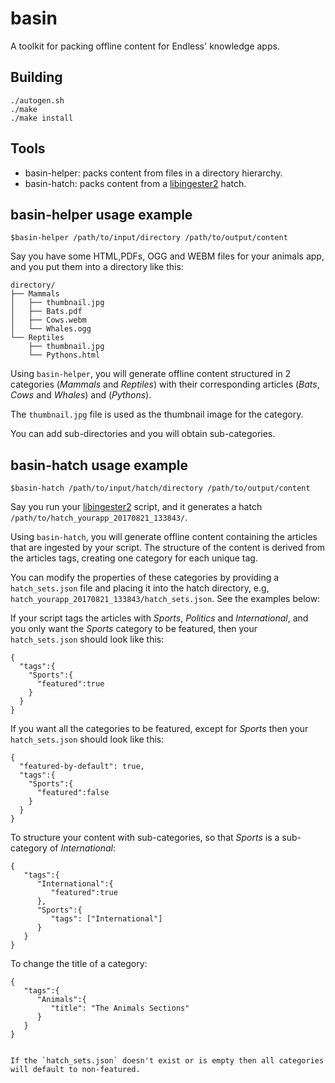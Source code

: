 basin
=====

A toolkit for packing offline content for Endless' knowledge apps.

Building
--------

```
./autogen.sh
./make
./make install
```

Tools
-----

- basin-helper: packs content from files in a directory hierarchy.
- basin-hatch: packs content from a [libingester2](https://github.com/endlessm/libingester) hatch.

basin-helper usage example
--------------------------

`$basin-helper /path/to/input/directory /path/to/output/content`

Say you have some HTML,PDFs, OGG and WEBM files for your animals app, and you put them into a directory like this:

```
directory/
├── Mammals
│   ├── thumbnail.jpg
│   ├── Bats.pdf
│   ├── Cows.webm
│   └── Whales.ogg
└── Reptiles
    ├── thumbnail.jpg
    └── Pythons.html
```

Using `basin-helper`, you will generate offline content structured in 2 categories (*Mammals* and *Reptiles*) with their corresponding articles (*Bats*, *Cows* and *Whales*) and (*Pythons*).

The `thumbnail.jpg` file is used as the thumbnail image for the category.

You can add sub-directories and you will obtain sub-categories.

basin-hatch usage example
-------------------------

`$basin-hatch /path/to/input/hatch/directory /path/to/output/content`

Say you run your [libingester2](https://github.com/endlessm/libingester) script, and it generates a hatch `/path/to/hatch_yourapp_20170821_133843/`.

Using `basin-hatch`, you will generate offline content containing the articles that are ingested by your script. The structure of the content is derived from the articles tags, creating one category for each unique tag.

You can modify the properties of these categories by providing a `hatch_sets.json` file and placing it into the hatch directory, e.g, `hatch_yourapp_20170821_133843/hatch_sets.json`. See the examples below:

 If your script tags the articles with *Sports*, *Politics* and *International*, and you only want the *Sports* category to be featured, then your `hatch_sets.json` should look like this:
```
{
  "tags":{
    "Sports":{
      "featured":true
    }
  }
}
```

If you want all the categories to be featured, except for *Sports* then your `hatch_sets.json` should look like this:
```
{
  "featured-by-default": true,
  "tags":{
    "Sports":{
      "featured":false
    }
  }
}
```

To structure your content with sub-categories, so that *Sports* is a sub-category of *International*:

```
{
   "tags":{
      "International":{
         "featured":true
      },
      "Sports":{
         "tags": ["International"]
      }
   }
}
```

To change the title of a category:

```
{
   "tags":{
      "Animals":{
         "title": "The Animals Sections"
      }
   }
}


If the `hatch_sets.json` doesn't exist or is empty then all categories will default to non-featured.
